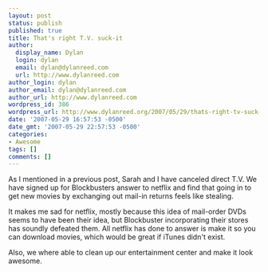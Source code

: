 ```yaml
---
layout: post
status: publish
published: true
title: That's right T.V. suck-it
author:
  display_name: Dylan
  login: dylan
  email: dylan@dylanreed.com
  url: http://www.dylanreed.com
author_login: dylan
author_email: dylan@dylanreed.com
author_url: http://www.dylanreed.com
wordpress_id: 386
wordpress_url: http://www.dylanreed.org/2007/05/29/thats-right-tv-suck-it/
date: '2007-05-29 16:57:53 -0500'
date_gmt: '2007-05-29 22:57:53 -0500'
categories:
- Awesome
tags: []
comments: []
---
```

<p>As I mentioned in a previous post, Sarah and I have canceled direct T.V. We have signed up for Blockbusters answer to netflix and find that going in to get new movies by exchanging out mail-in returns feels like stealing. </p>
<p>It makes me sad for netflix, mostly because this idea of mail-order DVDs seems to have been their idea, but Blockbuster incorporating their stores has soundly defeated them. All netflix has done to answer is make it so you can download movies, which would be great if iTunes didn't exist. </p>
<p>Also, we where able to clean up our entertainment center and make it look awesome.</p></p>
